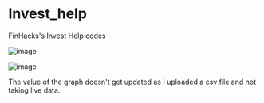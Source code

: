 # Invest_help
FinHacks's Invest Help codes

![image](https://user-images.githubusercontent.com/72426535/121444623-80102900-c9ad-11eb-8f7e-62db5f95f008.png)

![image](https://user-images.githubusercontent.com/72426535/121444648-89999100-c9ad-11eb-8a02-49887283fa3c.png)

The value of the graph doesn't get updated as I uploaded a csv file and not taking live data.
